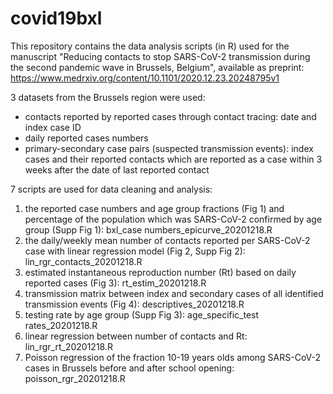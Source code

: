 # covid19bxl
This repository contains the data analysis scripts (in R) used for the manuscript "Reducing contacts to stop SARS-CoV-2 transmission during
the second pandemic wave in Brussels, Belgium", available as preprint: https://www.medrxiv.org/content/10.1101/2020.12.23.20248795v1 

3 datasets from the Brussels region were used:
- contacts reported by reported cases through contact tracing: date and index case ID
- daily reported cases numbers 
- primary-secondary case pairs (suspected transmission events): index cases and their reported contacts which are reported as a case within 3 weeks after the date of last reported contact

7 scripts are used for data cleaning and analysis: 
1. the reported case numbers and age group fractions (Fig 1) and percentage of the population which was SARS-CoV-2 confirmed by age group (Supp Fig 1): bxl_case numbers_epicurve_20201218.R
2. the daily/weekly mean number of contacts reported per SARS-CoV-2 case with linear regression model (Fig 2, Supp Fig 2): lin_rgr_contacts_20201218.R
3. estimated instantaneous reproduction number (Rt) based on daily reported cases (Fig 3): rt_estim_20201218.R
4. transmission matrix between index and secondary cases of all identified transmission events (Fig 4): descriptives_20201218.R
5. testing rate by age group (Supp Fig 3): age_specific_test rates_20201218.R
6. linear regression between number of contacts and Rt: lin_rgr_rt_20201218.R
7. Poisson regression of the fraction 10-19 years olds among  SARS-CoV-2 cases in Brussels before and after school opening: poisson_rgr_20201218.R
